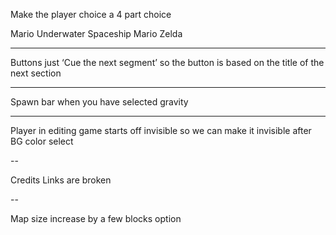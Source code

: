 Make the player choice a 4 part choice

Mario Underwater
Spaceship
Mario
Zelda


---


Buttons just ‘Cue the next segment’ so the button is based on the title of the next section


---


Spawn bar when you have selected gravity


---

Player in editing game starts off invisible so we can make it invisible after BG color select

--

Credits Links are broken 

--


Map size increase by a few blocks option 
